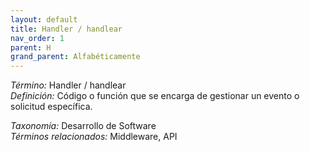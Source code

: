 ```yaml
---
layout: default
title: Handler / handlear
nav_order: 1
parent: H
grand_parent: Alfabéticamente
---
```


*Término:* Handler / handlear  
*Definición:* Código o función que se encarga de gestionar un evento o solicitud específica.

*Taxonomía:* Desarrollo de Software  
*Términos relacionados:* Middleware, API

